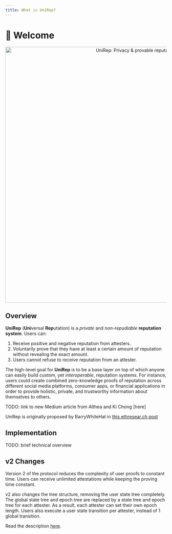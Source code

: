 ```yaml
---
title: What is UniRep?
---
```


# 👏 Welcome

<center><img src="/img/unirep-banner.png" alt="UniRep: Privacy &#x26; provable reputation" width="800px" /></center>

## Overview

**UniRep** (**Uni**versal **Rep**utation) is a _private_ and _non-repudiable_ **reputation system**. Users can:&#x20;

1. Receive positive and negative reputation from attesters.
2. Voluntarily prove that they have at least a certain amount of reputation without revealing the exact amount.&#x20;
3. Users cannot refuse to receive reputation from an attester.

The high-level goal for **UniRep** is to be a base layer on top of which anyone can easily build _custom_, yet _interoperable_, reputation systems. For instance, users could create combined zero-knowledge proofs of reputation across different social media platforms, consumer apps, or financial applications in order to provide holistic, private, and trustworthy information about themselves to others.

TODO: link to new Medium article from Althea and Ki Chong [here]

UniRep is originally proposed by BarryWhiteHat in [this ethresear.ch post](https://ethresear.ch/t/anonymous-reputation-risking-and-burning/3926)

## Implementation

TODO: brief technical overview

## v2 Changes

Version 2 of the protocol reduces the complexity of user proofs to constant time. Users can receive unlimited attestations while keeping the proving time constant.

v2 also changes the tree structure, removing the user state tree completely. The global state tree and epoch tree are replaced by a state tree and epoch tree for each attester. As a result, each attester can set their own epoch length. Users also execute a user state transition per attester, instead of 1 global transition.

Read the description [here](https://github.com/unirep/unirep/issues/134).



